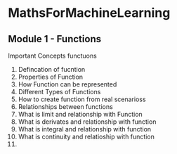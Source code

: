 # MathsForMachineLearning
## Module 1 - Functions
Important Concepts functuons 
1. Defincation of fucntion
2. Properties of Function
3. How Function can be represented
4. Different Types of Functions
5. How to create function from real scenarioss
6. Relationships between functions
7. What is limit and relationship with Function 
8. What is derivates and relationship with function
9. What is integral and relationship with function
10. What is continuity and relatioship with function
11. 
